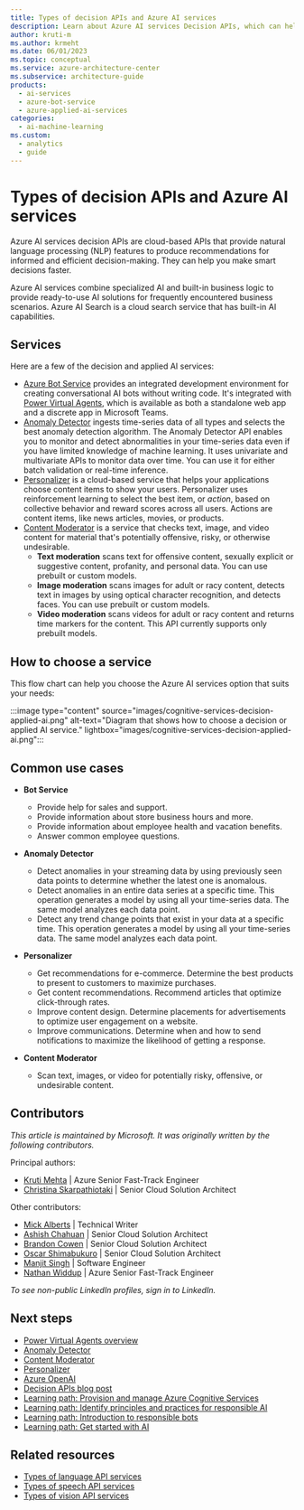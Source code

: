 ```yaml
---
title: Types of decision APIs and Azure AI services
description: Learn about Azure AI services Decision APIs, which can help you make recommendations for decision-making, and Azure AI services, which provides NLP features.
author: kruti-m
ms.author: krmeht
ms.date: 06/01/2023
ms.topic: conceptual
ms.service: azure-architecture-center
ms.subservice: architecture-guide
products:
  - ai-services
  - azure-bot-service
  - azure-applied-ai-services
categories:
  - ai-machine-learning
ms.custom:
  - analytics
  - guide
---
```


# Types of decision APIs and Azure AI services

Azure AI services decision APIs are cloud-based APIs that provide natural language processing (NLP) features to produce recommendations for informed and efficient decision-making. They can help you make smart decisions faster.

Azure AI services combine specialized AI and built-in business logic to provide ready-to-use AI solutions for frequently encountered business scenarios. Azure AI Search is a cloud search service that has built-in AI capabilities.

## Services

Here are a few of the decision and applied AI services:

- [Azure Bot Service](https://azure.microsoft.com/products/bot-services/) provides an integrated development environment for creating conversational AI bots without writing code. It's integrated with [Power Virtual Agents](https://powervirtualagents.microsoft.com/), which is available as both a standalone web app and a discrete app in Microsoft Teams.
- [Anomaly Detector](/azure/cognitive-services/anomaly-detector/overview) ingests time-series data of all types and selects the best anomaly detection algorithm. The Anomaly Detector API enables you to monitor and detect abnormalities in your time-series data even if you have limited knowledge of machine learning. It uses univariate and multivariate APIs to monitor data over time. You can use it for either batch validation or real-time inference.
- [Personalizer](https://azure.microsoft.com/products/cognitive-services/personalizer/) is a cloud-based service that helps your applications choose content items to show your users. Personalizer uses reinforcement learning to select the best item, or *action*, based on collective behavior and reward scores across all users. Actions are content items, like news articles, movies, or products.
- [Content Moderator](/azure/cognitive-services/content-moderator/) is a service that checks text, image, and video content for material that's potentially offensive, risky, or otherwise undesirable.
    - **Text moderation** scans text for offensive content, sexually explicit or suggestive content, profanity, and personal data. You can use prebuilt or custom models.
    - **Image moderation** scans images for adult or racy content, detects text in images by using optical character recognition, and detects faces. You can use prebuilt or custom models.
    - **Video moderation** scans videos for adult or racy content and returns time markers for the content. This API currently supports only prebuilt models.

## How to choose a service

This flow chart can help you choose the Azure AI services option that suits your needs:

:::image type="content" source="images/cognitive-services-decision-applied-ai.png" alt-text="Diagram that shows how to choose a decision or applied AI service." lightbox="images/cognitive-services-decision-applied-ai.png":::

## Common use cases

- **Bot Service**
    - Provide help for sales and support.
    - Provide information about store business hours and more.
    - Provide information about employee health and vacation benefits.
    - Answer common employee questions.

- **Anomaly Detector**
    - Detect anomalies in your streaming data by using previously seen data points to determine whether the latest one is anomalous.
    - Detect anomalies in an entire data series at a specific time. This operation generates a model by using all your time-series data. The same model analyzes each data point.
    - Detect any trend change points that exist in your data at a specific time. This operation generates a model by using all your time-series data. The same model analyzes each data point.

- **Personalizer**
    - Get recommendations for e-commerce. Determine the best products to present to customers to maximize purchases.
    - Get content recommendations. Recommend articles that optimize  click-through rates.
    - Improve content design. Determine placements for advertisements to optimize user engagement on a website.
    - Improve communications. Determine when and how to send notifications  to maximize the likelihood of getting a response.

- **Content Moderator**
  - Scan text, images, or video for potentially risky, offensive, or undesirable content.

## Contributors

*This article is maintained by Microsoft. It was originally written by the following contributors.*

Principal authors:

- [Kruti Mehta](https://www.linkedin.com/in/thekrutimehta) | Azure Senior Fast-Track Engineer
- [Christina Skarpathiotaki](https://www.linkedin.com/in/christinaskarpathiotaki/) | Senior Cloud Solution Architect

Other contributors:

- [Mick Alberts](https://www.linkedin.com/in/mick-alberts-a24a1414/) | Technical Writer
- [Ashish Chahuan](https://www.linkedin.com/in/a69171115/) | Senior Cloud Solution Architect
- [Brandon Cowen](https://www.linkedin.com/in/brandon-cowen-1658211b/) | Senior Cloud Solution Architect
- [Oscar Shimabukuro](https://www.linkedin.com/in/oscarshk/) | Senior Cloud Solution Architect
- [Manjit Singh](https://www.linkedin.com/in/manjit-singh-0b922332) | Software Engineer
- [Nathan Widdup](https://www.linkedin.com/in/nwiddup) | Azure Senior Fast-Track Engineer

*To see non-public LinkedIn profiles, sign in to LinkedIn.*

## Next steps

- [Power Virtual Agents overview](/power-virtual-agents/fundamentals-what-is-power-virtual-agents)
- [Anomaly Detector](/azure/cognitive-services/anomaly-detector/)
- [Content Moderator](/azure/cognitive-services/content-moderator/)
- [Personalizer](/azure/cognitive-services/personalizer/what-is-personalizer)
- [Azure OpenAI](/azure/cognitive-services/openai/overview)
- [Decision APIs blog post](https://techcommunity.microsoft.com/t5/fasttrack-for-azure/azure-cognitive-services-decision-api-s-azure-ai-applied/ba-p/3520408)
- [Learning path: Provision and manage Azure Cognitive Services](/training/paths/provision-manage-azure-cognitive-services)
- [Learning path: Identify principles and practices for responsible AI](/training/paths/responsible-ai-business-principles/)
- [Learning path: Introduction to responsible bots](/training/modules/responsible-bots-introduction/)
- [Learning path: Get started with AI](/training/paths/get-started-with-artificial-intelligence-on-azure/)

## Related resources

- [Types of language API services](language-api.md)
- [Types of speech API services](speech-api.md)
- [Types of vision API services](vision-api.md)
